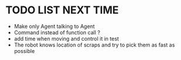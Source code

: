 # TODO LIST NEXT TIME

- Make only Agent talking to Agent
- Command instead of function call ?
- add time when moving and control it in test
- The robot knows location of scraps and try to pick them as fast as possible
